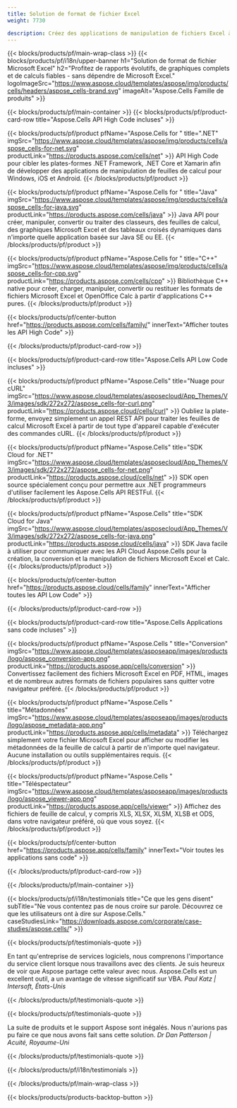 ```yaml
---
title: Solution de format de fichier Excel
weight: 7730

description: Créez des applications de manipulation de fichiers Excel à l'aide d'API High Code ou Low Code ou d'applications No Code pour afficher, comparer, inspecter ou convertir des fichiers Excel.
---
```

{{< blocks/products/pf/main-wrap-class >}}
{{< blocks/products/pf/i18n/upper-banner h1="Solution de format de fichier Microsoft Excel" h2="Profitez de rapports évolutifs, de graphiques complets et de calculs fiables - sans dépendre de Microsoft Excel." logoImageSrc="https://www.aspose.cloud/templates/aspose/img/products/cells/headers/aspose_cells-brand.svg" imageAlt="Aspose.Cells Famille de produits" >}}

{{< blocks/products/pf/main-container >}}
{{< blocks/products/pf/product-card-row title="Aspose.Cells API High Code incluses" >}}

{{< blocks/products/pf/product pfName="Aspose.Cells for " title=".NET" imgSrc="https://www.aspose.cloud/templates/aspose/img/products/cells/aspose_cells-for-net.svg" productLink="https://products.aspose.com/cells/net" >}}
API High Code pour cibler les plates-formes .NET Framework, .NET Core et Xamarin afin de développer des applications de manipulation de feuilles de calcul pour Windows, iOS et Android.
{{< /blocks/products/pf/product >}}

{{< blocks/products/pf/product pfName="Aspose.Cells for " title="Java" imgSrc="https://www.aspose.cloud/templates/aspose/img/products/cells/aspose_cells-for-java.svg" productLink="https://products.aspose.com/cells/java" >}}
Java API pour créer, manipuler, convertir ou traiter des classeurs, des feuilles de calcul, des graphiques Microsoft Excel et des tableaux croisés dynamiques dans n'importe quelle application basée sur Java SE ou EE.
{{< /blocks/products/pf/product >}}

{{< blocks/products/pf/product pfName="Aspose.Cells for " title="C++" imgSrc="https://www.aspose.cloud/templates/aspose/img/products/cells/aspose_cells-for-cpp.svg" productLink="https://products.aspose.com/cells/cpp" >}}
Bibliothèque C++ native pour créer, charger, manipuler, convertir ou restituer les formats de fichiers Microsoft Excel et OpenOffice Calc à partir d'applications C++ pures.
{{< /blocks/products/pf/product >}}

{{< blocks/products/pf/center-button href="https://products.aspose.com/cells/family/" innerText="Afficher toutes les API High Code" >}}

{{< /blocks/products/pf/product-card-row >}}

{{< blocks/products/pf/product-card-row title="Aspose.Cells API Low Code incluses" >}}

{{< blocks/products/pf/product pfName="Aspose.Cells" title="Nuage pour cURL" imgSrc="https://www.aspose.cloud/templates/asposecloud/App_Themes/V3/images/sdk/272x272/aspose_cells-for-curl.png" productLink="https://products.aspose.cloud/cells/curl" >}}
Oubliez la plate-forme, envoyez simplement un appel REST API pour traiter les feuilles de calcul Microsoft Excel à partir de tout type d'appareil capable d'exécuter des commandes cURL.
{{< /blocks/products/pf/product >}}

{{< blocks/products/pf/product pfName="Aspose.Cells" title="SDK Cloud for .NET" imgSrc="https://www.aspose.cloud/templates/asposecloud/App_Themes/V3/images/sdk/272x272/aspose_cells-for-net.png" productLink="https://products.aspose.cloud/cells/net" >}}
SDK open source spécialement conçu pour permettre aux .NET programmeurs d'utiliser facilement les Aspose.Cells API RESTFul.
{{< /blocks/products/pf/product >}}

{{< blocks/products/pf/product pfName="Aspose.Cells" title="SDK Cloud for Java" imgSrc="https://www.aspose.cloud/templates/asposecloud/App_Themes/V3/images/sdk/272x272/aspose_cells-for-java.png" productLink="https://products.aspose.cloud/cells/java" >}}
SDK Java facile à utiliser pour communiquer avec les API Cloud Aspose.Cells pour la création, la conversion et la manipulation de fichiers Microsoft Excel et Calc.
{{< /blocks/products/pf/product >}}

{{< blocks/products/pf/center-button href="https://products.aspose.cloud/cells/family" innerText="Afficher toutes les API Low Code" >}}

{{< /blocks/products/pf/product-card-row >}}

{{< blocks/products/pf/product-card-row title="Aspose.Cells Applications sans code incluses" >}}

{{< blocks/products/pf/product pfName="Aspose.Cells " title="Conversion" imgSrc="https://www.aspose.cloud/templates/asposeapp/images/products/logo/aspose_conversion-app.png" productLink="https://products.aspose.app/cells/conversion" >}}
Convertissez facilement des fichiers Microsoft Excel en PDF, HTML, images et de nombreux autres formats de fichiers populaires sans quitter votre navigateur préféré.
{{< /blocks/products/pf/product >}}

{{< blocks/products/pf/product pfName="Aspose.Cells " title="Métadonnées" imgSrc="https://www.aspose.cloud/templates/asposeapp/images/products/logo/aspose_metadata-app.png" productLink="https://products.aspose.app/cells/metadata" >}}
Téléchargez simplement votre fichier Microsoft Excel pour afficher ou modifier les métadonnées de la feuille de calcul à partir de n'importe quel navigateur. Aucune installation ou outils supplémentaires requis. 
{{< /blocks/products/pf/product >}}

{{< blocks/products/pf/product pfName="Aspose.Cells " title="Téléspectateur" imgSrc="https://www.aspose.cloud/templates/asposeapp/images/products/logo/aspose_viewer-app.png" productLink="https://products.aspose.app/cells/viewer" >}}
Affichez des fichiers de feuille de calcul, y compris XLS, XLSX, XLSM, XLSB et ODS, dans votre navigateur préféré, où que vous soyez.
{{< /blocks/products/pf/product >}}

{{< blocks/products/pf/center-button href="https://products.aspose.app/cells/family" innerText="Voir toutes les applications sans code" >}}

{{< /blocks/products/pf/product-card-row >}}

{{< /blocks/products/pf/main-container >}}

{{< blocks/products/pf/i18n/testimonials title="Ce que les gens disent" subTitle="Ne vous contentez pas de nous croire sur parole. Découvrez ce que les utilisateurs ont à dire sur Aspose.Cells." caseStudiesLink="https://downloads.aspose.com/corporate/case-studies/aspose.cells/" >}}

{{< blocks/products/pf/testimonials-quote >}}
<p class="first">
 En tant qu'entreprise de services logiciels, nous comprenons l'importance du service client lorsque nous travaillons avec des clients. Je suis heureux de voir que Aspose partage cette valeur avec nous. Aspose.Cells est un excellent outil, a un avantage de vitesse significatif sur VBA.
 <em>
  Paul Katz | Intersoft, États-Unis
 </em>
</p>

{{< /blocks/products/pf/testimonials-quote >}}

{{< blocks/products/pf/testimonials-quote >}}
<p class="second">
 La suite de produits et le support Aspose sont inégalés. Nous n'aurions pas pu faire ce que nous avons fait sans cette solution.
 <em>
  Dr Dan Patterson | Acuité, Royaume-Uni
 </em>
</p>

{{< /blocks/products/pf/testimonials-quote >}}

{{< /blocks/products/pf/i18n/testimonials >}}

{{< /blocks/products/pf/main-wrap-class >}}

{{< blocks/products/products-backtop-button >}}
